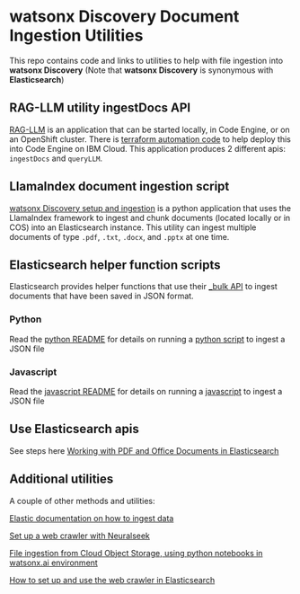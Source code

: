 # watsonx Discovery Document Ingestion Utilities
This repo contains code and links to utilities to help with file ingestion into **watsonx Discovery** (Note that **watsonx Discovery** is synonymous with **Elasticsearch**)

##  RAG-LLM utility ingestDocs API
[RAG-LLM](https://github.com/annumberhocker/RAG-LLM-App) is an application that can be started locally, in Code Engine, or on an OpenShift cluster. There is [terraform automation code](https://github.com/annumberhocker/RAG-LLM-App/codeengine-terraform-setup) to help deploy this into Code Engine on IBM Cloud.  This application produces 2 different apis: `ingestDocs` and `queryLLM`. 

## LlamaIndex document ingestion script
[watsonx Discovery setup and ingestion](https://github.com/ibm-build-lab/watsonx-wxd-setup-and-ingestion) is a python application that uses the LlamaIndex framework to ingest and chunk documents (located locally or in COS) into an Elasticsearch instance. This utility can ingest multiple documents of type `.pdf`, `.txt`, `.docx`, and `.pptx` at one time.

## Elasticsearch helper function scripts
Elasticsearch provides helper functions that use their [_bulk API](https://www.elastic.co/guide/en/elasticsearch/reference/current/docs-bulk.html) to ingest documents that have been saved in JSON format.

### Python
Read the [python README](./python/README.md) for details on running a [python script](./python/doc_ingest.py) to ingest a JSON file

### Javascript
Read the [javascript README](./javascript/README.md) for details on running a [javascript](./javascript/doc_ingest.js) to ingest a JSON file

## Use Elasticsearch apis
See steps here [Working with PDF and Office Documents in Elasticsearch](https://github.com/watson-developer-cloud/assistant-toolkit/blob/master/integrations/extensions/docs/elasticsearch-install-and-setup/how_to_index_pdf_and_office_documents_elasticsearch.md)

## Additional utilities
A couple of other methods and utilities:

[Elastic documentation on how to ingest data](https://www.elastic.co/docs/current/serverless/elasticsearch/ingest-your-data)

[Set up a web crawler with Neuralseek](https://github.ibm.com/skol-assets/watsonx-RAG-w-watsonxdiscovery-method1)

[File ingestion from Cloud Object Storage, using python notebooks in watsonx.ai environment](https://github.ibm.com/skol-assets/watsonx-RAG-w-watsonxdiscovery-method2)

[How to set up and use the web crawler in Elasticsearch](https://github.com/watson-developer-cloud/assistant-toolkit/blob/master/integrations/extensions/docs/elasticsearch-install-and-setup/how_to_use_web_crawler_in_elasticsearch.md)


